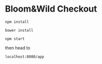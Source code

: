# Bloom&Wild Checkout

`npm install`

`bower install`

`npm start`

then head to 

`localhost:8080/app`


